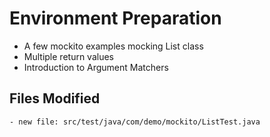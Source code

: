 # Environment Preparation
- A few mockito examples mocking List class
- Multiple return values
- Introduction to Argument Matchers

## Files Modified
	- new file: src/test/java/com/demo/mockito/ListTest.java	
